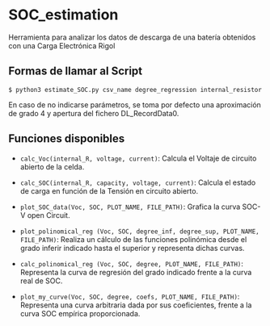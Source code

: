 # SOC_estimation
Herramienta para analizar los datos de descarga de una batería obtenidos con una Carga Electrónica Rigol

## Formas de llamar al Script

    $ python3 estimate_SOC.py csv_name degree_regression internal_resistor

En caso de no indicarse parámetros, se toma por defecto una aproximación de grado
4 y apertura del fichero DL_RecordData0.

## Funciones disponibles

- `calc_Voc(internal_R, voltage, current)`: Calcula el Voltaje de circuito abierto
de la celda.

- `calc_SOC(internal_R, capacity, voltage, current)`: Calcula el estado de carga en función de la Tensión en circuito abierto.

- `plot_SOC_data(Voc, SOC, PLOT_NAME, FILE_PATH)`: Grafica la curva SOC-V open Circuit.

- `plot_polinomical_reg (Voc, SOC, degree_inf, degree_sup, PLOT_NAME, FILE_PATH)`:
Realiza un cálculo de las funciones polinómica desde el grado inferir indicado hasta el superior y representa dichas curvas.

- `calc_polinomical_reg (Voc, SOC, degree, PLOT_NAME, FILE_PATH)`: Representa la curva de regresión del grado indicado frente a la curva real de SOC.

- `plot_my_curve(Voc, SOC, degree, coefs, PLOT_NAME, FILE_PATH)`: Representa una curva arbitraria dada por sus coeficientes, frente a la curva SOC empírica proporcionada.
